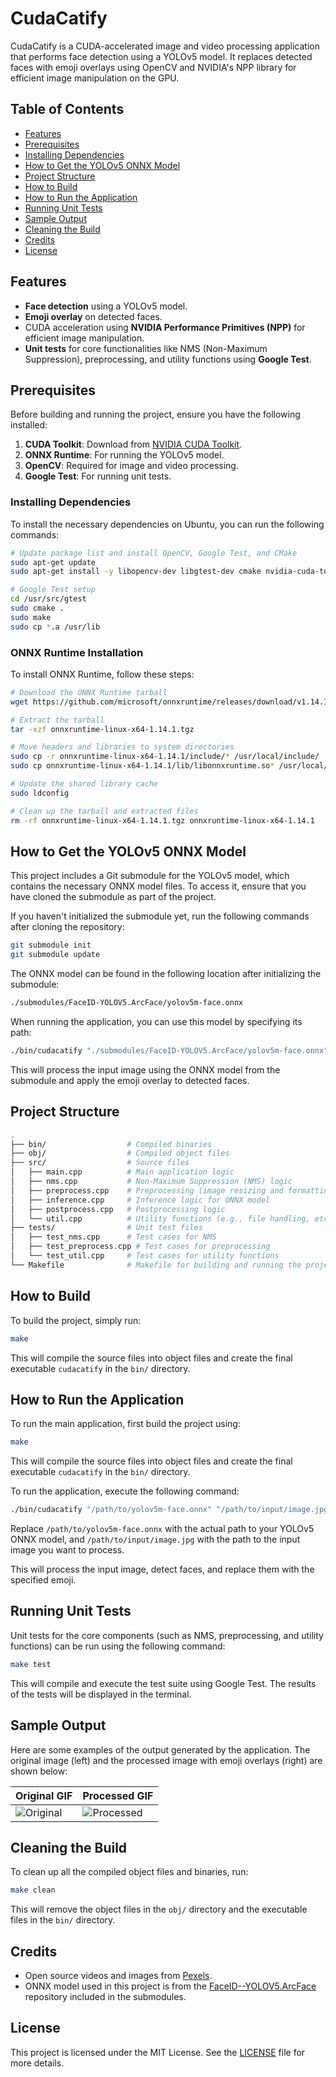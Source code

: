 
# CudaCatify

CudaCatify is a CUDA-accelerated image and video processing application that performs face detection using a YOLOv5 model. It replaces detected faces with emoji overlays using OpenCV and NVIDIA's NPP library for efficient image manipulation on the GPU.

## Table of Contents
- [Features](#features)
- [Prerequisites](#prerequisites)
- [Installing Dependencies](#installing-dependencies)
- [How to Get the YOLOv5 ONNX Model](#how-to-get-the-yolov5-onnx-model)
- [Project Structure](#project-structure)
- [How to Build](#how-to-build)
- [How to Run the Application](#how-to-run-the-application)
- [Running Unit Tests](#running-unit-tests)
- [Sample Output](#sample-output)
- [Cleaning the Build](#cleaning-the-build)
- [Credits](#credits)
- [License](#license)

## Features

- **Face detection** using a YOLOv5 model.
- **Emoji overlay** on detected faces.
- CUDA acceleration using **NVIDIA Performance Primitives (NPP)** for efficient image manipulation.
- **Unit tests** for core functionalities like NMS (Non-Maximum Suppression), preprocessing, and utility functions using **Google Test**.

## Prerequisites

Before building and running the project, ensure you have the following installed:

1. **CUDA Toolkit**: Download from [NVIDIA CUDA Toolkit](https://developer.nvidia.com/cuda-downloads).
2. **ONNX Runtime**: For running the YOLOv5 model.
3. **OpenCV**: Required for image and video processing.
4. **Google Test**: For running unit tests.

### Installing Dependencies

To install the necessary dependencies on Ubuntu, you can run the following commands:

```bash
# Update package list and install OpenCV, Google Test, and CMake
sudo apt-get update
sudo apt-get install -y libopencv-dev libgtest-dev cmake nvidia-cuda-toolkit

# Google Test setup
cd /usr/src/gtest
sudo cmake .
sudo make
sudo cp *.a /usr/lib
```

### ONNX Runtime Installation

To install ONNX Runtime, follow these steps:

```bash
# Download the ONNX Runtime tarball
wget https://github.com/microsoft/onnxruntime/releases/download/v1.14.1/onnxruntime-linux-x64-1.14.1.tgz

# Extract the tarball
tar -xzf onnxruntime-linux-x64-1.14.1.tgz

# Move headers and libraries to system directories
sudo cp -r onnxruntime-linux-x64-1.14.1/include/* /usr/local/include/
sudo cp onnxruntime-linux-x64-1.14.1/lib/libonnxruntime.so* /usr/local/lib/

# Update the shared library cache
sudo ldconfig

# Clean up the tarball and extracted files
rm -rf onnxruntime-linux-x64-1.14.1.tgz onnxruntime-linux-x64-1.14.1
```

## How to Get the YOLOv5 ONNX Model

This project includes a Git submodule for the YOLOv5 model, which contains the necessary ONNX model files. To access it, ensure that you have cloned the submodule as part of the project.

If you haven't initialized the submodule yet, run the following commands after cloning the repository:

```bash
git submodule init
git submodule update
```

The ONNX model can be found in the following location after initializing the submodule:

```bash
./submodules/FaceID-YOLOV5.ArcFace/yolov5m-face.onnx
```

When running the application, you can use this model by specifying its path:

```bash
./bin/cudacatify "./submodules/FaceID-YOLOV5.ArcFace/yolov5m-face.onnx" "/path/to/input/image.jpg / video/video.mp4" 
```

This will process the input image using the ONNX model from the submodule and apply the emoji overlay to detected faces.

## Project Structure

```bash
.
├── bin/                  # Compiled binaries
├── obj/                  # Compiled object files
├── src/                  # Source files
│   ├── main.cpp          # Main application logic
│   ├── nms.cpp           # Non-Maximum Suppression (NMS) logic
│   ├── preprocess.cpp    # Preprocessing (image resizing and formatting)
│   ├── inference.cpp     # Inference logic for ONNX model
│   ├── postprocess.cpp   # Postprocessing logic
│   └── util.cpp          # Utility functions (e.g., file handling, etc.)
├── tests/                # Unit test files
│   ├── test_nms.cpp      # Test cases for NMS
│   ├── test_preprocess.cpp # Test cases for preprocessing
│   └── test_util.cpp     # Test cases for utility functions
└── Makefile              # Makefile for building and running the project
```

## How to Build

To build the project, simply run:

```bash
make
```

This will compile the source files into object files and create the final executable `cudacatify` in the `bin/` directory.

## How to Run the Application

To run the main application, first build the project using:

```bash
make
```

This will compile the source files into object files and create the final executable `cudacatify` in the `bin/` directory.

To run the application, execute the following command:

```bash
./bin/cudacatify "/path/to/yolov5m-face.onnx" "/path/to/input/image.jpg"
```

Replace `/path/to/yolov5m-face.onnx` with the actual path to your YOLOv5 ONNX model, and `/path/to/input/image.jpg` with the path to the input image you want to process.

This will process the input image, detect faces, and replace them with the specified emoji.

## Running Unit Tests

Unit tests for the core components (such as NMS, preprocessing, and utility functions) can be run using the following command:

```bash
make test
```

This will compile and execute the test suite using Google Test. The results of the tests will be displayed in the terminal.

## Sample Output

Here are some examples of the output generated by the application. The original image (left) and the processed image with emoji overlays (right) are shown below:

| Original GIF | Processed GIF |
|--------------|---------------|
| ![Original](samples/pedestrian.gif) | ![Processed](samples/pedestrian_private.gif) |

## Cleaning the Build

To clean up all the compiled object files and binaries, run:

```bash
make clean
```

This will remove the object files in the `obj/` directory and the executable files in the `bin/` directory.

## Credits

- Open source videos and images from [Pexels](https://www.pexels.com).
- ONNX model used in this project is from the [FaceID--YOLOV5.ArcFace](https://github.com/PhucNDA/FaceID--YOLOV5.ArcFace.git) repository included in the submodules.

## License

This project is licensed under the MIT License. See the [LICENSE](LICENSE) file for more details.

